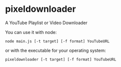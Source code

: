 # pixeldownloader
A YouTube Playlist or Video Downloader

You can use it with node:

`node main.js [-t target] [-f format] YouTubeURL`

or with the executable for your operating system:

`pixeldownloader [-t target] [-f format] YouTubeURL`
